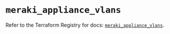 # `meraki_appliance_vlans`

Refer to the Terraform Registry for docs: [`meraki_appliance_vlans`](https://registry.terraform.io/providers/ciscodevnet/meraki/1.7.1/docs/resources/appliance_vlans).
